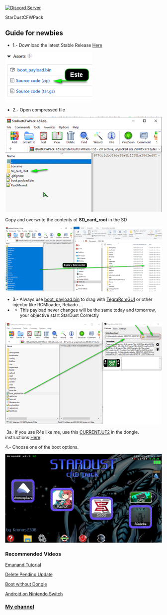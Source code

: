 <a href="https://discord.io/myrincon"> <img src = "https://discordapp.com/api/guilds/516631805621960704/embed.png" alt = "Discord Server"/> </a >

StarDustCFWPack
## Guide for newbies

* 1.- Download the latest Stable Release [Here](https://github.com/StarDustCFW/StarDustCFWPack/releases/latest) 

![alt text](borrame/12.png)

* 2.- Open compressed file

![alt text](borrame/22.png)

Copy and overwrite the contents of **SD_card_root** in the SD

![alttext](borrame/32.png)

* 3.- Always use [boot_payload.bin](https://github.com/Kronos2308/StarDustCFWPack/blob/master/borrame/Payload-Forwarder.bin?raw=true) to drag with [TegraRcmGUI](https://github.com/eliboa/TegraRcmGUI/releases/latest) or other injector like RCMloader, Rekado ...
* * This payload never changes will be the same today and tomorrow, your objective start StarDust Correctly

![alt text](borrame/42.png)

 3a.-If you use R4s like me, use this [CURRENT.UF2](https://github.com/StarDustCFW/StarDustCFWPack/blob/master/borrame/CURRENT.UF2?raw=true) in the dongle. instructions [Here](http://bit.ly/2tLBTua).


4.- Choose one of the boot options.

![alt text](borrame/screenshot.png)

### Recommended Videos

[Emunand Tutorial](https://youtu.be/xyzpPqgWRaw)

[Delete Pending Update](https://youtu.be/SRb1joLdhD8)

[Boot without Dongle](https://youtu.be/nD-GbkGiVrs)

[Android on Nintendo Switch](https://youtu.be/_eRYFteUd0U)

### [My channel](https://www.youtube.com/channel/UC0bSZcylREueGQmCM5mksNg)
